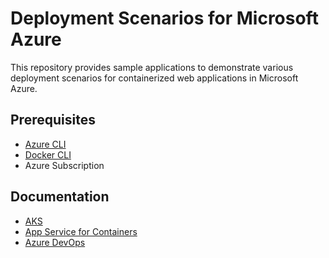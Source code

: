 # Deployment Scenarios for Microsoft Azure

This repository provides sample applications to demonstrate various deployment scenarios for
containerized web applications in Microsoft Azure.

## Prerequisites

- [Azure CLI](https://docs.microsoft.com/en-us/cli/azure/install-azure-cli?view=azure-cli-latest)
- [Docker CLI](https://docs.docker.com/engine/reference/commandline/cli/)
- Azure Subscription

## Documentation

- [AKS](https://azure.microsoft.com/en-us/services/kubernetes-service/)
- [App Service for Containers](https://azure.microsoft.com/en-us/blog/webapp-for-containers-overview/)
- [Azure DevOps](https://azure.microsoft.com/en-us/services/devops/)

